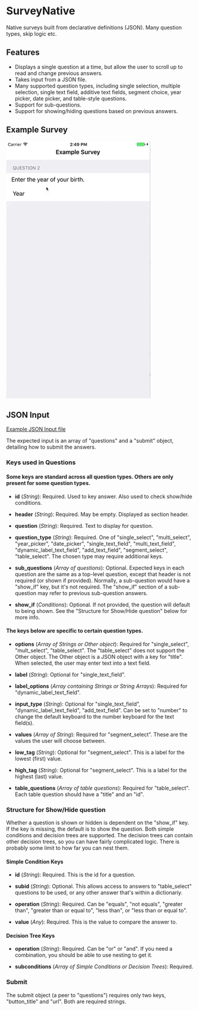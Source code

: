 # SurveyNative
Native surveys built from declarative definitions (JSON). Many question types, skip logic etc.

## Features

  - Displays a single question at a time, but allow the user to scroll up to read and change previous answers.
  - Takes input from a JSON file.
  - Many supported question types, including single selection, multiple selection, single text field, additive text fields, segment choice, year picker, date picker, and table-style questions.
  - Support for sub-questions.
  - Support for showing/hiding questions based on previous answers.

## Example Survey

![Video showing example app](/README/survey_video_720.gif "Survey Video")

## JSON Input

[Example JSON Input file](Example/SurveyNative/ExampleQuestions.json)

The expected input is an array of "questions" and a "submit" object, detailing how to submit the answers.

### Keys used in Questions

#### Some keys are standard across all question types.  Others are only present for some question types.

  - **id** (_String_): Required.  Used to key answer.  Also used to check show/hide conditions.

  - **header** (_String_): Required.  May be empty.  Displayed as section header.

  - **question** (_String_): Required. Text to display for question.

  - **question_type** (_String_): Required. One of "single_select", "multi_select", "year_picker", "date_picker", "single_text_field", "multi_text_field", "dynamic_label_text_field", "add_text_field", "segment_select", "table_select".  The chosen type may require additional keys.

  - **sub_questions** (_Array of questions_): Optional. Expected keys in each question are the same as a top-level question, except that header is not required (or shown if provided).  Normally, a sub-question would have a "show_if" key, but it's not required.  The "show_if" section of a sub-question may refer to previous sub-question answers.

  - **show_if** (_Conditions_): Optional.  If not provided, the question will default to being shown.  See the "Structure for Show/Hide question" below for more info.

#### The keys below are specific to certain question types.

  - **options** (_Array of Strings or Other object_): Required for "single_select", "mult_select", "table_select".  The "table_select" does not support the Other object.  The Other object is a JSON object with a key for "title".  When selected, the user may enter text into a text field.

  - **label** (_String_): Optional for "single_text_field".

  - **label_options** (_Array containing Strings or String Arrays_): Required for "dynamic_label_text_field".

  - **input_type** (_String_): Optional for "single_text_field", "dynamic_label_text_field", "add_text_field".  Can be set to "number" to change the default keyboard to the number keyboard for the text field(s).

  - **values** (_Array of String_): Required for "segment_select".  These are the values the user will choose between.

  - **low_tag** (_String_): Optional for "segment_select".  This is a label for the lowest (first) value.

  - **high_tag** (_String_): Optional for "segment_select".  This is a label for the highest (last) value.

  - **table_questions** (_Array of table questions_): Required for "table_select".  Each table question should have a "title" and an "id".

### Structure for Show/Hide question

Whether a question is shown or hidden is dependent on the "show_if" key.  If the key is missing, the default is to show the question.  Both simple conditions and decision trees are supported.  The decision trees can contain other decision trees, so you can have fairly complicated logic.  There is probably some limit to how far you can nest them.

#### Simple Condition Keys

  - **id** (_String_): Required.  This is the id for a question.

  - **subid** (_String_): Optional.  This allows access to answers to "table_select" questions to be used, or any other answer that's within a dictionariy.

  - **operation** (_String_): Required.  Can be "equals", "not equals", "greater than", "greater than or equal to", "less than", or "less than or equal to".

  - **value** (_Any_): Required.  This is the value to compare the answer to.

#### Decision Tree Keys

  - **operation** (_String_): Required.  Can be "or" or "and".  If you need a combination, you should be able to use nesting to get it.

  - **subconditions** (_Array of Simple Conditions or Decision Trees_): Required.

### Submit

The submit object (a peer to "questions") requires only two keys, "button_title" and "url".  Both are required strings.
